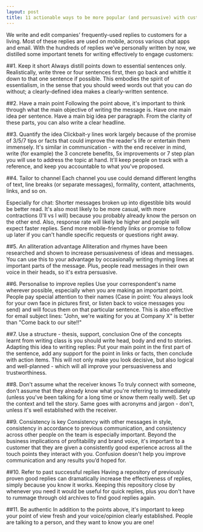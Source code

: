 ```yaml
---
layout: post
title: 11 actionable ways to be more popular (and persuasive) with customers
---
```


We write and edit companies’ frequently-used replies to customers for a living. Most of these replies are used on mobile, across various chat apps and email. With the hundreds of replies we’ve personally written by now, we distilled some important tenets for writing effectively to engage customers:

##1. Keep it short
Always distill points down to essential sentences only. Realistically, write three or four sentences first, then go back and whittle it down to that one sentence if possible. This embodies the spirit of essentialism, in the sense that you should weed words out that you can do without; a clearly-defined idea makes a clearly-written sentence.

##2. Have a main point
Following the point above, it's important to think through what the main objective of writing the message is. Have one main idea per sentence. Have a main big idea per paragraph. From the clarity of these parts, you can also write a clear headline.

##3. Quantify the idea 
Clickbait-y lines work largely because of the promise of 3/5/7 tips or facts that could improve the reader's life or entertain them immensely. It's similar in communication - with the end receiver in mind, write (for example) the 3 concrete benefits, 5x improvements or 7 step plan you will use to address the topic at hand. It'll keep people on track with a reference, and keep you accountable to what you've proposed. 

##4. Tailor to channel
Each channel you use could demand different lengths of text, line breaks (or separate messages), formality, content, attachments, links, and so on. 

Especially for chat: Shorter messages broken up into digestible bits would be better read. It's also most likely to be more casual, with more contractions (I'll vs I will) because you probably already know the person on the other end. Also, response rate will likely be higher and people will expect faster replies. Send more mobile-friendly links or promise to follow up later if you can't handle specific requests or questions right away. 

##5. An alliteration advantage
Alliteration and rhymes have been researched and shown to increase persuasiveness of ideas and messages. You can use this to your advantage by occasionally writing rhyming lines at important parts of the message. Plus, people read messages in their own voice in their heads, so it's extra persuasive. 

##6. Personalise to improve replies
Use your correspondent's name wherever possible, especially when you are making an important point. People pay special attention to their names (Case in point: You always look for your own face in pictures first, or listen back to voice messages you send) and will focus them on that particular sentence. This is also effective for email subject lines: "John, we're waiting for you at Company X" is better than "Come back to our site!!"

##7. Use a structure - thesis, support, conclusion 
One of the concepts learnt from writing class is you should write head, body and end to stories. Adapting this idea to writing replies: Put your main point in the first part of the sentence, add any support for the point in links or facts, then conclude with action items. This will not only make you look decisive, but also logical and well-planned - which will all improve your persuasiveness and trustworthiness.

##8. Don't assume what the receiver knows
To truly connect with someone, don't assume that they already know what you're referring to immediately (unless you've been talking for a long time or know them really well). Set up the context and tell the story. Same goes with acronyms and jargon - don't, unless it's well established with the receiver. 

##9. Consistency is key
Consistency with other messages in style, consistency in accordance to previous communication, and consistency across other people on the team is especially important. Beyond the business implications of profitability and brand voice, it's important to a customer that they are given a consistently good experience across all the touch points they interact with you. Confusion doesn't help you improve communication and any results you’d hoped for. 

##10. Refer to past successful replies 
Having a repository of previously proven good replies can dramatically increase the effectiveness of replies, simply because you know it works. Keeping this repository close by whenever you need it would be useful for quick replies, plus you don't have to rummage through old archives to find good replies again. 

##11. Be authentic 
In addition to the points above, it's important to keep your point of view fresh and your voice/opinion clearly established. People are talking to a person, and they want to know you are one!


